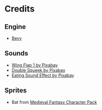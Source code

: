 # Credits

## Engine

- [Bevy](https://bevyengine.org)

## Sounds
- [Wing Flap 1 by Pixabay](https://pixabay.com/sound-effects/wing-flap-1-6434/)
- [Double Squeek by Pixabay](https://pixabay.com/sound-effects/double-squeak-2-103875/)
- [Eating Sound Effect by Pixabay](https://pixabay.com/sound-effects/eating-sound-effect-36186/)

## Sprites

- Bat from [Medieval Fantasy Character Pack](https://oco.itch.io/medieval-fantasy-character-pack)

